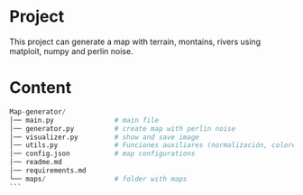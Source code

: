 # Project
This project can generate a map with terrain, montains, rivers using matploit, numpy and perlin noise.

# Content
````py
Map-generator/
│── main.py               # main file
│── generator.py          # create map with perlin noise
│── visualizer.py         # show and save image
│── utils.py              # Funciones auxiliares (normalización, colores, etc.)
│── config.json           # map configurations
│── readme.md
│── requirements.md
└── maps/                 # folder with maps
```